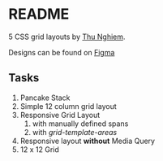 # README

5 CSS grid layouts by [Thu Nghiem](https://www.freecodecamp.org/news/learn-css-grid-by-building-5-layouts/).

Designs can be found on [Figma](https://www.figma.com/proto/gPibJxL1JLvL3qKOwQfxok/CSS-Grid?node-id=1%3A2&viewport=551%2C-133%2C1.2567064762115479&scaling=min-zoom)

## Tasks
1. Pancake Stack
2. Simple 12 column grid layout
3. Responsive Grid Layout
   1. with manually defined spans
   2. with *grid-template-areas*
4. Responsive layout **without** Media Query
5. 12 x 12 Grid 
